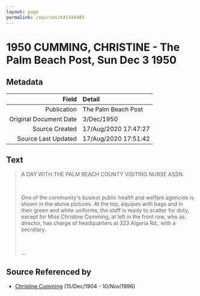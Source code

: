 ```yaml
---
layout: page
permalink: /sources/s41744483
---
```


# 1950 CUMMING, CHRISTINE - The Palm Beach Post, Sun Dec 3 1950

## Metadata
Field | Detail
---:|:---
Publication | The Palm Beach Post
Original Document Date | 3/Dec/1950
Source Created | 17/Aug/2020 17:47:27
Source Last Updated | 17/Aug/2020 17:51:42

## Text

> A DAY WITH THE PALM BEACH COUNTY VISITING NURSE ASSN.
>
> <br/>
>
> One of the community's busiest public health and welfare agencies is shown in the above pictures. At the top, équipes with bags and in their green and white uniforms, the staff is ready to scatter for duty, except for Miss Christine Cumming, at left in the front row, who as director, has charge of headquarters at 323 Algeria Rd., with a secretary.
>
> <br/>
>
> ...
>

## Source Referenced by

* [Christine Cumming](../people/@24328630@-christine-cumming-b1904-12-15-d1996-11-10.md) (15/Dec/1904 - 10/Nov/1996)
